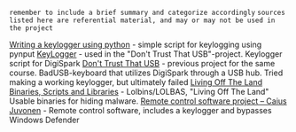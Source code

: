 `remember to include a brief summary and categorize accordingly`
`sources listed here are referential material, and may or may not be used in the project`

[Writing a keylogger using python](https://mohamedaezzat.github.io/posts/keylogger/) - simple script for keylogging using pynput
[KeyLogger](https://github.com/MTK911/Attiny85/tree/master/payloads/KeyLogger) - used in the "Don't Trust That USB"-project. Keylogger script for DigiSpark
[Don't Trust That USB](https://terokarvinen.com/2021/dont-trust-that-usb/) - previous project for the same course. BadUSB-keyboard that utilizes DigiSpark through a USB hub. Tried making a working keylogger, but ultimately failed
[Living Off The Land Binaries, Scripts and Libraries](https://lolbas-project.github.io/#) - Lolbins/LOLBAS, "Living Off The Land" Usable binaries for hiding malware.
[Remote control software project – Caius Juvonen](https://caiusinfo.data.blog/) - Remote control software, includes a keylogger and bypasses Windows Defender